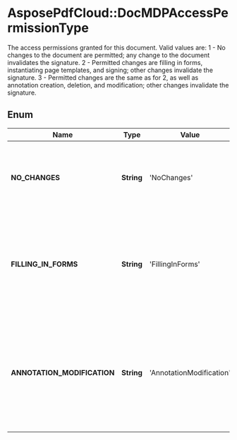 ﻿# AsposePdfCloud::DocMDPAccessPermissionType
The access permissions granted for this document.
Valid values are:
1 - No changes to the document are permitted; any change to the document invalidates the signature.
2 - Permitted changes are filling in forms, instantiating page templates, and signing; other changes invalidate the signature.
3 - Permitted changes are the same as for 2, as well as annotation creation, deletion, and modification; other changes invalidate the signature.

## Enum
Name | Type | Value | Description
------------ | ------------- | ------------- | -------------
**NO_CHANGES** | **String** | 'NoChanges' | No changes to the document are permitted; any change to the document invalidates the signature.
**FILLING_IN_FORMS** | **String** | 'FillingInForms' | Permitted changes are filling in forms, instantiating page templates, and signing; other changes invalidate the signature.
**ANNOTATION_MODIFICATION** | **String** | 'AnnotationModification' | Permitted changes are the same as for FillingInForms, as well as annotation creation, deletion, and modification; other changes invalidate the signature.



